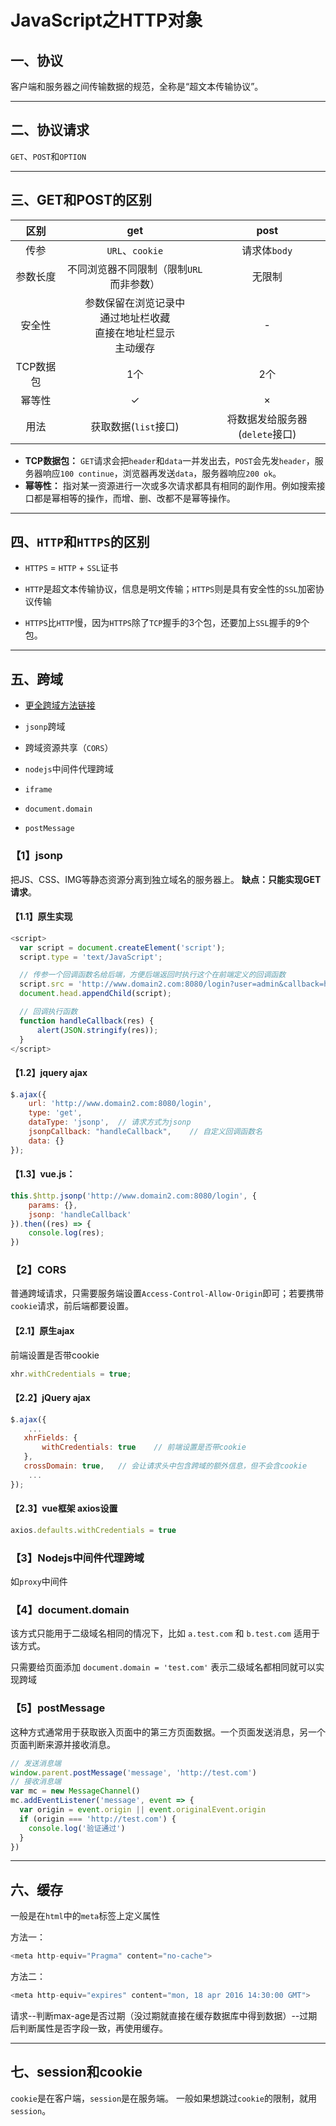 # JavaScript之HTTP对象

## 一、协议

客户端和服务器之间传输数据的规范，全称是“超文本传输协议”。

---

## 二、协议请求

`GET`、`POST`和`OPTION`

---

## 三、GET和POST的区别

|区别|get|post|
|:--:|:--:|:--:|
|传参|`URL`、`cookie`|请求体`body`|
|参数长度|不同浏览器不同限制（限制`URL`而非参数）|无限制|
|安全性|参数保留在浏览记录中 <br> 通过地址栏收藏 <br> 直接在地址栏显示<br>主动缓存|-|
|TCP数据包|1个|2个|
|幂等性|✓|×|
|用法|获取数据(`list`接口)|将数据发给服务器(`delete`接口)|

- **TCP数据包：** `GET`请求会把`header`和`data`一并发出去，`POST`会先发`header`，服务器响应`100 continue`，浏览器再发送`data`，服务器响应`200 ok`。
- **幂等性：** 指对某一资源进行一次或多次请求都具有相同的副作用。例如搜索接口都是幂相等的操作，而增、删、改都不是幂等操作。

---

## 四、`HTTP`和`HTTPS`的区别

- `HTTPS` = `HTTP` + `SSL`证书

- `HTTP`是超文本传输协议，信息是明文传输；`HTTPS`则是具有安全性的`SSL`加密协议传输

- `HTTPS`比`HTTP`慢，因为`HTTPS`除了`TCP`握手的3个包，还要加上`SSL`握手的9个包。

---

## 五、跨域

- [更全跨域方法链接](https://segmentfault.com/a/1190000011145364)

- `jsonp`跨域
- 跨域资源共享（`CORS`）
- `nodejs`中间件代理跨域
- `iframe`
- `document.domain`
- `postMessage`

### 【1】jsonp

把JS、CSS、IMG等静态资源分离到独立域名的服务器上。
**缺点：只能实现GET请求**。

#### 【1.1】原生实现

```js
<script>
  var script = document.createElement('script');
  script.type = 'text/JavaScript';

  // 传参一个回调函数名给后端，方便后端返回时执行这个在前端定义的回调函数
  script.src = 'http://www.domain2.com:8080/login?user=admin&callback=handleCallback';
  document.head.appendChild(script);

  // 回调执行函数
  function handleCallback(res) {
      alert(JSON.stringify(res));
  }
</script>
```

#### 【1.2】jquery ajax

```js
$.ajax({
    url: 'http://www.domain2.com:8080/login',
    type: 'get',
    dataType: 'jsonp',  // 请求方式为jsonp
    jsonpCallback: "handleCallback",    // 自定义回调函数名
    data: {}
});
```

#### 【1.3】vue.js：

```js
this.$http.jsonp('http://www.domain2.com:8080/login', {
    params: {},
    jsonp: 'handleCallback'
}).then((res) => {
    console.log(res); 
})
```
### 【2】CORS

普通跨域请求，只需要服务端设置`Access-Control-Allow-Origin`即可；若要携带`cookie`请求，前后端都要设置。

#### 【2.1】原生ajax

前端设置是否带cookie

```js
xhr.withCredentials = true;
```

#### 【2.2】jQuery ajax

```js
$.ajax({
    ...
   xhrFields: {
       withCredentials: true    // 前端设置是否带cookie
   },
   crossDomain: true,   // 会让请求头中包含跨域的额外信息，但不会含cookie
    ...
});
```

#### 【2.3】vue框架 axios设置

```js
axios.defaults.withCredentials = true
```
### 【3】Nodejs中间件代理跨域

如`proxy`中间件

### 【4】document.domain
该方式只能用于二级域名相同的情况下，比如 `a.test.com` 和 `b.test.com` 适用于该方式。

只需要给页面添加 `document.domain = 'test.com'` 表示二级域名都相同就可以实现跨域

### 【5】postMessage

这种方式通常用于获取嵌入页面中的第三方页面数据。一个页面发送消息，另一个页面判断来源并接收消息。

```js
// 发送消息端
window.parent.postMessage('message', 'http://test.com')
// 接收消息端
var mc = new MessageChannel()
mc.addEventListener('message', event => {
  var origin = event.origin || event.originalEvent.origin
  if (origin === 'http://test.com') {
    console.log('验证通过')
  }
})
```

---

## 六、缓存

一般是在`html`中的`meta`标签上定义属性

方法一：

```js
<meta http-equiv="Pragma" content="no-cache">
```

方法二：

```js
<meta http-equiv="expires" content="mon, 18 apr 2016 14:30:00 GMT">
```

请求--判断max-age是否过期（没过期就直接在缓存数据库中得到数据）--过期后判断属性是否字段一致，再使用缓存。

---

## 七、session和cookie

`cookie`是在客户端，`session`是在服务端。
一般如果想跳过`cookie`的限制，就用`session`。
